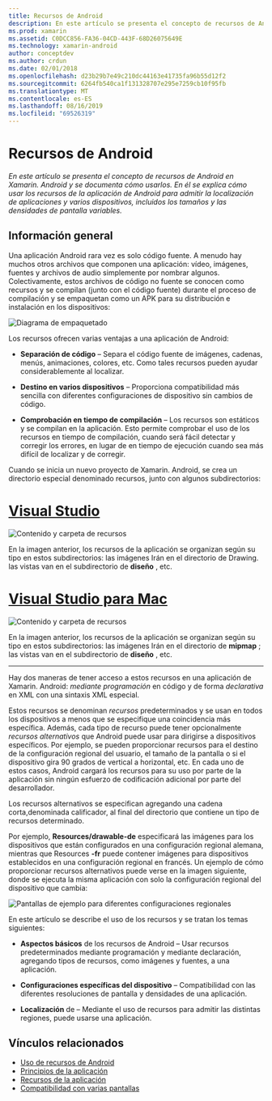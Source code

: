 ```yaml
---
title: Recursos de Android
description: En este artículo se presenta el concepto de recursos de Android en Xamarin. Android y se documenta cómo usarlos. En él se explica cómo usar los recursos de la aplicación de Android para admitir la localización de aplicaciones y varios dispositivos, incluidos los tamaños y las densidades de pantalla variables.
ms.prod: xamarin
ms.assetid: C0DCC856-FA36-04CD-443F-68D26075649E
ms.technology: xamarin-android
author: conceptdev
ms.author: crdun
ms.date: 02/01/2018
ms.openlocfilehash: d23b29b7e49c210dc44163e41735fa96b55d12f2
ms.sourcegitcommit: 6264fb540ca1f131328707e295e7259cb10f95fb
ms.translationtype: MT
ms.contentlocale: es-ES
ms.lasthandoff: 08/16/2019
ms.locfileid: "69526319"
---
```

# <a name="android-resources"></a>Recursos de Android

_En este artículo se presenta el concepto de recursos de Android en Xamarin. Android y se documenta cómo usarlos. En él se explica cómo usar los recursos de la aplicación de Android para admitir la localización de aplicaciones y varios dispositivos, incluidos los tamaños y las densidades de pantalla variables._


## <a name="overview"></a>Información general

Una aplicación Android rara vez es solo código fuente. A menudo hay muchos otros archivos que componen una aplicación: vídeo, imágenes, fuentes y archivos de audio simplemente por nombrar algunos. Colectivamente, estos archivos de código no fuente se conocen como recursos y se compilan (junto con el código fuente) durante el proceso de compilación y se empaquetan como un APK para su distribución e instalación en los dispositivos:

![Diagrama de empaquetado](images/packaging-diagram.png)

Los recursos ofrecen varias ventajas a una aplicación de Android:

- **Separación de código** &ndash; Separa el código fuente de imágenes, cadenas, menús, animaciones, colores, etc. Como tales recursos pueden ayudar considerablemente al localizar.

- **Destino en varios dispositivos** &ndash; Proporciona compatibilidad más sencilla con diferentes configuraciones de dispositivo sin cambios de código.

- **Comprobación en tiempo de compilación** &ndash; Los recursos son estáticos y se compilan en la aplicación. Esto permite comprobar el uso de los recursos en tiempo de compilación, cuando será fácil detectar y corregir los errores, en lugar de en tiempo de ejecución cuando sea más difícil de localizar y de corregir.

Cuando se inicia un nuevo proyecto de Xamarin. Android, se crea un directorio especial denominado recursos, junto con algunos subdirectorios:

# <a name="visual-studiotabwindows"></a>[Visual Studio](#tab/windows)

![Contenido y carpeta de recursos](images/resources-folder-vs.png)

En la imagen anterior, los recursos de la aplicación se organizan según su tipo en estos subdirectorios: las imágenes Irán en el directorio de Drawing. las vistas van en el subdirectorio de **diseño** , etc.
 
# <a name="visual-studio-for-mactabmacos"></a>[Visual Studio para Mac](#tab/macos)

![Contenido y carpeta de recursos](images/resources-folder-xs.png)

En la imagen anterior, los recursos de la aplicación se organizan según su tipo en estos subdirectorios: las imágenes Irán en el directorio de **mipmap** ; las vistas van en el subdirectorio de **diseño** , etc.
 
-----

Hay dos maneras de tener acceso a estos recursos en una aplicación de Xamarin. Android: *mediante programación* en código y de forma *declarativa* en XML con una sintaxis XML especial.

Estos recursos se denominan *recursos* predeterminados y se usan en todos los dispositivos a menos que se especifique una coincidencia más específica. Además, cada tipo de recurso puede tener opcionalmente *recursos alternativos* que Android puede usar para dirigirse a dispositivos específicos. Por ejemplo, se pueden proporcionar recursos para el destino de la configuración regional del usuario, el tamaño de la pantalla o si el dispositivo gira 90 grados de vertical a horizontal, etc. En cada uno de estos casos, Android cargará los recursos para su uso por parte de la aplicación sin ningún esfuerzo de codificación adicional por parte del desarrollador.

Los recursos alternativos se especifican agregando una cadena corta,denominada calificador, al final del directorio que contiene un tipo de recursos determinado.

Por ejemplo, **Resources/drawable-de** especificará las imágenes para los dispositivos que están configurados en una configuración regional alemana, mientras que Resources **-fr** puede contener imágenes para dispositivos establecidos en una configuración regional en francés. Un ejemplo de cómo proporcionar recursos alternativos puede verse en la imagen siguiente, donde se ejecuta la misma aplicación con solo la configuración regional del dispositivo que cambia:

![Pantallas de ejemplo para diferentes configuraciones regionales](images/localized-screenshots.png)

En este artículo se describe el uso de los recursos y se tratan los temas siguientes:

- **Aspectos básicos** de los recursos de Android &ndash; Usar recursos predeterminados mediante programación y mediante declaración, agregando tipos de recursos, como imágenes y fuentes, a una aplicación.

- **Configuraciones específicas del dispositivo** &ndash; Compatibilidad con las diferentes resoluciones de pantalla y densidades de una aplicación.

- **Localización** de &ndash; Mediante el uso de recursos para admitir las distintas regiones, puede usarse una aplicación.


## <a name="related-links"></a>Vínculos relacionados

- [Uso de recursos de Android](~/android/app-fundamentals/resources-in-android/android-assets.md)
- [Principios de la aplicación](https://developer.android.com/guide/topics/fundamentals.html)
- [Recursos de la aplicación](https://developer.android.com/guide/topics/resources/index.html)
- [Compatibilidad con varias pantallas](https://developer.android.com/guide/practices/screens_support.html)
